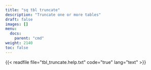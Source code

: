 ```yaml
---
title: "sq tbl truncate"
description: "Truncate one or more tables"
draft: false
images: []
menu:
  docs:
    parent: "cmd"
weight: 2140
toc: false
---
```


{{< readfile file="tbl_truncate.help.txt" code="true" lang="text" >}}
